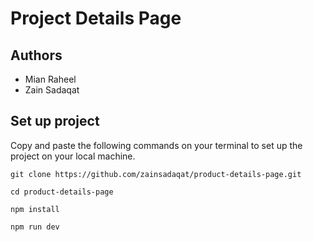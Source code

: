 # Project Details Page             
      
## Authors      
- Mian Raheel            
- Zain Sadaqat            
 
## Set up project       
Copy and paste the following commands on your terminal to set up the project on your local machine.  

```
git clone https://github.com/zainsadaqat/product-details-page.git 
```

```
cd product-details-page
```

```
npm install
```

```
npm run dev
```

